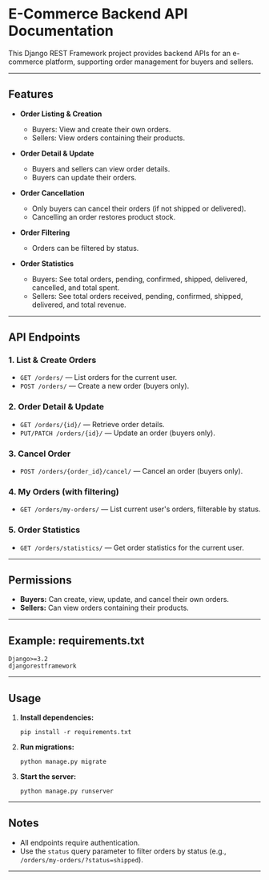 # E-Commerce Backend API Documentation

This Django REST Framework project provides backend APIs for an e-commerce platform, supporting order management for buyers and sellers.

---

## Features

- **Order Listing & Creation**
  - Buyers: View and create their own orders.
  - Sellers: View orders containing their products.

- **Order Detail & Update**
  - Buyers and sellers can view order details.
  - Buyers can update their orders.

- **Order Cancellation**
  - Only buyers can cancel their orders (if not shipped or delivered).
  - Cancelling an order restores product stock.

- **Order Filtering**
  - Orders can be filtered by status.

- **Order Statistics**
  - Buyers: See total orders, pending, confirmed, shipped, delivered, cancelled, and total spent.
  - Sellers: See total orders received, pending, confirmed, shipped, delivered, and total revenue.

---

## API Endpoints

### 1. List & Create Orders
- `GET /orders/` — List orders for the current user.
- `POST /orders/` — Create a new order (buyers only).

### 2. Order Detail & Update
- `GET /orders/{id}/` — Retrieve order details.
- `PUT/PATCH /orders/{id}/` — Update an order (buyers only).

### 3. Cancel Order
- `POST /orders/{order_id}/cancel/` — Cancel an order (buyers only).

### 4. My Orders (with filtering)
- `GET /orders/my-orders/` — List current user's orders, filterable by status.

### 5. Order Statistics
- `GET /orders/statistics/` — Get order statistics for the current user.

---

## Permissions

- **Buyers:** Can create, view, update, and cancel their own orders.
- **Sellers:** Can view orders containing their products.

---

## Example: requirements.txt

```
Django>=3.2
djangorestframework
```

---

## Usage

1. **Install dependencies:**
   ```
   pip install -r requirements.txt
   ```
2. **Run migrations:**
   ```
   python manage.py migrate
   ```
3. **Start the server:**
   ```
   python manage.py runserver
   ```

---

## Notes

- All endpoints require authentication.
- Use the `status` query parameter to filter orders by status (e.g., `/orders/my-orders/?status=shipped`).

---
